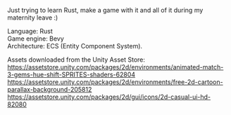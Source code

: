Just trying to learn Rust, make a game with it and all of it during my maternity leave :)  

Language: Rust  
Game engine: Bevy  
Architecture: ECS (Entity Component System).  

Assets downloaded from the Unity Asset Store:  
https://assetstore.unity.com/packages/2d/environments/animated-match-3-gems-hue-shift-SPRITES-shaders-62804  
https://assetstore.unity.com/packages/2d/environments/free-2d-cartoon-parallax-background-205812  
https://assetstore.unity.com/packages/2d/gui/icons/2d-casual-ui-hd-82080  
